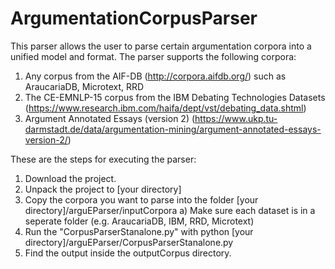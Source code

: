 # ArgumentationCorpusParser

This parser allows the user to parse certain argumentation corpora into a unified model and format. The parser supports the following corpora:

1. Any corpus from the AIF-DB (http://corpora.aifdb.org/) such as AraucariaDB, Microtext, RRD
2. The CE-EMNLP-15 corpus from the IBM Debating Technologies Datasets (https://www.research.ibm.com/haifa/dept/vst/debating_data.shtml)
3. Argument Annotated Essays (version 2) (https://www.ukp.tu-darmstadt.de/data/argumentation-mining/argument-annotated-essays-version-2/)

These are the steps for executing the parser:


1. Download the project.
2. Unpack the project to [your directory]
3. Copy the corpora you want to parse into the folder [your directory]/arguEParser/inputCorpora
   a) Make sure each dataset is in a seperate folder (e.g. AraucariaDB, IBM, RRD, Microtext)
4. Run the "CorpusParserStanalone.py" with python [your directory]/arguEParser/CorpusParserStanalone.py
5. Find the output inside the outputCorpus directory.
